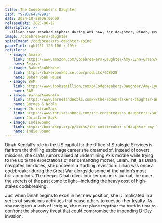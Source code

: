 ```yaml
---
title: The Codebreaker's Daughter
isbn: "9780764242991"
date: 2024-10-28T06:00:00
releaseDate: 2025-06-17
description: >-
  Lillian once cracked ciphers during WWI—now, her daughter, Dinah, creates Allied rumors and propaganda for the WWII OSS. Though Lillian is hesitant to return to wartime work, she is drawn to Washington, DC, by an old friend. As a web of intrigue grows ever wider, mother and daughter must confront secrets in DC before the impending D-Day is compromised.
image: /codebreakers-daughter
spineImage: /codebreakers-daughter-spine
paperTint: rgb(181 126 106 / 29%)
retailers:
  - image: Amazon
    link: https://www.amazon.com/Codebreakers-Daughter-Amy-Lynn-Green/dp/0764242997
    name: Amazon
  - image: BakerBookHouse
    link: https://bakerbookhouse.com/products/618528
    name: Baker Book House
  - image: BAM
    link: https://www.booksamillion.com/p/Codebreakers-Daughter/Amy-Lynn-Green/9780764242991
    name: BAM
  - image: BarnesAndNoble
    link: https://www.barnesandnoble.com/w/the-codebreakers-daughter-amy-lynn-green/1146440630
    name: Barnes & Noble
  - image: ChristianBook
    link: https://www.christianbook.com/the-codebreakers-daughter/9780764242991/pd/242992
    name: Christian Book
  - image: IndieBound
    link: https://bookshop.org/p/books/the-codebreaker-s-daughter-amy-lynn-green/21969192
    name: Indie Bound
---
```


Dinah Kendall’s role in the US capital for the Office of Strategic Services is far from the thrilling espionage career she dreamed of. Instead of covert missions, she crafts rumors aimed at undermining Axis morale while trying to live up to the expectations of her demanding mother, Lillian. Yet, as Dinah navigates her duties, she uncovers a startling revelation: Lillian was once a codebreaker during the Great War alongside some of the nation’s most brilliant minds. The deeper Dinah dives into her mother’s journal, the more the secrets of the past come to light—including the heavy cost of high-stakes codebreaking.

Just when Dinah begins to excel in her new position, she is implicated in a series of suspicious activities that cause others to question her loyalty. As she navigates a web of intrigue, she must piece together the truth in time to confront the shadowy threat that could compromise the impending D-Day invasion.
